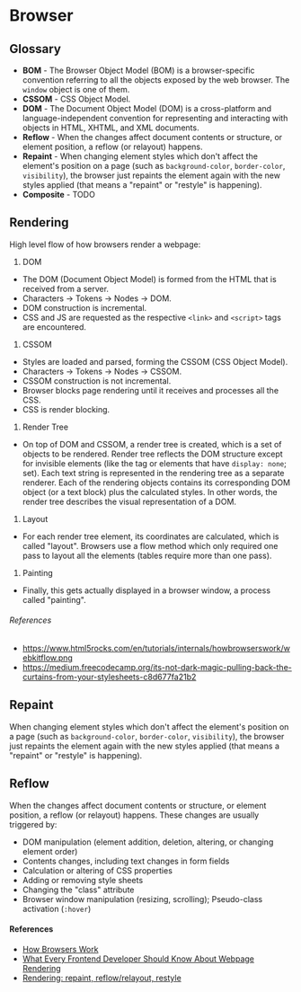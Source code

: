 Browser
==

## Glossary

- **BOM** - The Browser Object Model (BOM) is a browser-specific convention referring to all the objects exposed by the web browser. The `window` object is one of them.
- **CSSOM** - CSS Object Model.
- **DOM** - The Document Object Model (DOM) is a cross-platform and language-independent convention for representing and interacting with objects in HTML, XHTML, and XML documents.
- **Reflow** - When the changes affect document contents or structure, or element position, a reflow (or relayout) happens.
- **Repaint** - When changing element styles which don't affect the element's position on a page (such as `background-color`, `border-color`, `visibility`), the browser just repaints the element again with the new styles applied (that means a "repaint" or "restyle" is happening).
- **Composite** - TODO

## Rendering

High level flow of how browsers render a webpage:

1. DOM
  - The DOM (Document Object Model) is formed from the HTML that is received from a server.
  - Characters -> Tokens -> Nodes -> DOM.
  - DOM construction is incremental.
  - CSS and JS are requested as the respective `<link>` and `<script>` tags are encountered.
1. CSSOM
  - Styles are loaded and parsed, forming the CSSOM (CSS Object Model).
  - Characters -> Tokens -> Nodes -> CSSOM.
  - CSSOM construction is not incremental.
  - Browser blocks page rendering until it receives and processes all the CSS.
  - CSS is render blocking.
1. Render Tree
  - On top of DOM and CSSOM, a render tree is created, which is a set of objects to be rendered. Render tree reflects the DOM structure except for invisible elements (like the <head> tag or elements that have `display: none`; set). Each text string is represented in the rendering tree as a separate renderer. Each of the rendering objects contains its corresponding DOM object (or a text block) plus the calculated styles. In other words, the render tree describes the visual representation of a DOM.
1. Layout
  - For each render tree element, its coordinates are calculated, which is called "layout". Browsers use a flow method which only required one pass to layout all the elements (tables require more than one pass).
1. Painting
  - Finally, this gets actually displayed in a browser window, a process called "painting".

###### References

- https://www.html5rocks.com/en/tutorials/internals/howbrowserswork/webkitflow.png
- https://medium.freecodecamp.org/its-not-dark-magic-pulling-back-the-curtains-from-your-stylesheets-c8d677fa21b2

## Repaint

When changing element styles which don't affect the element's position on a page (such as `background-color`, `border-color`, `visibility`), the browser just repaints the element again with the new styles applied (that means a "repaint" or "restyle" is happening).

## Reflow

When the changes affect document contents or structure, or element position, a reflow (or relayout) happens. These changes are usually triggered by:
- DOM manipulation (element addition, deletion, altering, or changing element order)
- Contents changes, including text changes in form fields
- Calculation or altering of CSS properties
- Adding or removing style sheets
- Changing the "class" attribute
- Browser window manipulation (resizing, scrolling); Pseudo-class activation (`:hover`)

#### References

- [How Browsers Work](https://www.html5rocks.com/en/tutorials/internals/howbrowserswork/)
- [What Every Frontend Developer Should Know About Webpage Rendering](http://frontendbabel.info/articles/webpage-rendering-101/)
- [Rendering: repaint, reflow/relayout, restyle](http://www.phpied.com/rendering-repaint-reflowrelayout-restyle/)

